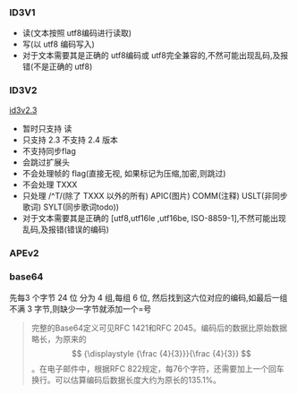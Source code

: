 ### ID3V1
* 读(文本按照 utf8编码进行读取)
* 写(以 utf8 编码写入)
* 对于文本需要其是正确的 utf8编码或 utf8完全兼容的,不然可能出现乱码,及报错(不是正确的 utf8)

### ID3V2
[id3v2.3](http://id3.org/id3v2.3.0)
* 暂时只支持 读
* 只支持 2.3 不支持 2.4 版本
* 不支持同步flag
* 会跳过扩展头
* 不会处理帧的 flag(直接无视, 如果标记为压缩,加密,则跳过)
* 不会处理 TXXX
* 只处理 /^T/(除了 TXXX 以外的所有)  APIC(图片) COMM(注释) USLT(非同步歌词) SYLT(同步歌词todo))
* 对于文本需要其是正确的 [utf8,utf16le ,utf16be, ISO-8859-1],不然可能出现乱码,及报错(错误的编码)

### APEv2



### base64 
先每3 个字节 24 位 分为 4 组,每组 6 位, 然后找到这六位对应的编码,如最后一组不满 3 字节,则缺少一字节就添加一个=号
> 完整的Base64定义可见RFC 1421和RFC 2045。编码后的数据比原始数据略长，为原来的$$ {\displaystyle {\frac {4}{3}}}{\frac {4}{3}} $$。在电子邮件中，根据RFC 822规定，每76个字符，还需要加上一个回车换行。可以估算编码后数据长度大约为原长的135.1%。
